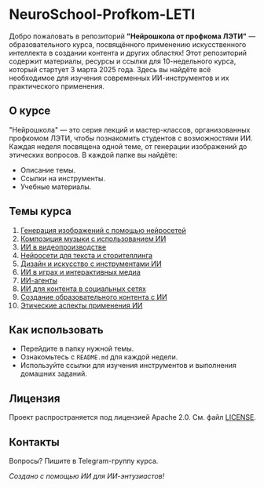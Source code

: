 
# NeuroSchool-Profkom-LETI

Добро пожаловать в репозиторий **"Нейрошкола от профкома ЛЭТИ"** — образовательного курса, посвящённого применению искусственного интеллекта в создании контента и других областях! Этот репозиторий содержит материалы, ресурсы и ссылки для 10-недельного курса, который стартует 3 марта 2025 года. Здесь вы найдёте всё необходимое для изучения современных ИИ-инструментов и их практического применения.

## О курсе
"Нейрошкола" — это серия лекций и мастер-классов, организованных профкомом ЛЭТИ, чтобы познакомить студентов с возможностями ИИ. Каждая неделя посвящена одной теме, от генерации изображений до этических вопросов. В каждой папке вы найдёте:
- Описание темы.
- Ссылки на инструменты.
- Учебные материалы.

## Темы курса
1. [Генерация изображений с помощью нейросетей](Topic1-ImageGeneration)  
2. [Композиция музыки с использованием ИИ](Topic2-MusicComposition)  
3. [ИИ в видеопроизводстве](Topic3-VideoProduction)  
4. [Нейросети для текста и сторителлинга](Topic4-TextStorytelling)  
5. [Дизайн и искусство с инструментами ИИ](Topic5-DesignArt)  
6. [ИИ в играх и интерактивных медиа](Topic6-GamingInteractive)  
7. [ИИ-агенты](Topic7-AIAgents)  
8. [ИИ для контента в социальных сетях](Topic8-SocialMedia)  
9. [Создание образовательного контента с ИИ](Topic9-EducationalContent)  
10. [Этические аспекты применения ИИ](Topic10-Ethics)  

## Как использовать
- Перейдите в папку нужной темы.
- Ознакомьтесь с `README.md` для каждой недели.
- Используйте ссылки для изучения инструментов и выполнения домашних заданий.

## Лицензия
Проект распространяется под лицензией Apache 2.0. См. файл [LICENSE](LICENSE).

## Контакты
Вопросы? Пишите в Telegram-группу курса.

*Создано с помощью ИИ для ИИ-энтузиастов!*
